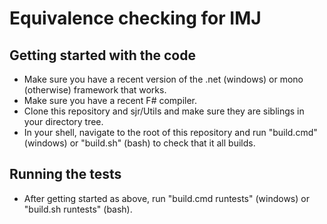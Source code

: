 # Equivalence checking for IMJ #

## Getting started with the code ##

* Make sure you have a recent version of the .net (windows) or mono (otherwise) framework that works.
* Make sure you have a recent F# compiler.
* Clone this repository and sjr/Utils and make sure they are siblings in your directory tree.
* In your shell, navigate to the root of this repository and run "build.cmd" (windows) or "build.sh" (bash) to check that it all builds.

## Running the tests ##

* After getting started as above, run "build.cmd runtests" (windows) or "build.sh runtests" (bash).